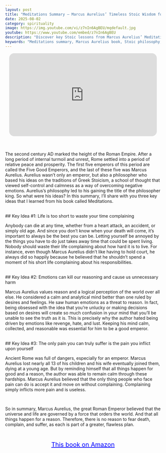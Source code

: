 ```yaml
---
layout: post
title: "Meditations Summary – Marcus Aurelius’ Timeless Stoic Wisdom for Inner Peace"
date: 2025-08-02
category: spirituality
image: https://img.youtube.com/vi/z7nIn6AgBEU/mqdefault.jpg
youtube: https://www.youtube.com/embed/z7nIn6AgBEU
description: "Discover key Stoic lessons from Marcus Aurelius’ Meditations on controlling emotions, embracing reason, and finding peace in hardship."
keywords: "Meditations summary, Marcus Aurelius book, Stoic philosophy, ancient wisdom, emotional control, Roman emperor wisdom"
---
```


<div style="display: flex; justify-content: center; margin-bottom: 20px;">
  <div style="aspect-ratio: 16 / 9; width: 95%; max-width: 700px; position: relative;">
    <iframe 
      src="https://www.youtube.com/embed/z7nIn6AgBEU"
      title="Meditations Summary – Marcus Aurelius’ Timeless Stoic Wisdom for Inner Peace and Strength"
      allowfullscreen
      frameborder="0"
      style="position: absolute; inset: 0; width: 100%; height: 100%; border-radius: 16px;">
    </iframe>
  </div>
</div>

<div style="height: 15px;"></div>
<!-- ..................................................................... -->

The second century AD marked the height of the Roman Empire. After a long period of internal turmoil and unrest, Rome settled into a period of relative peace and prosperity. The first five emperors of this period are called the Five Good Emperors, and the last of these five was Marcus Aurelius. Aurelius wasn’t only an emperor, but also a philosopher who based his ideas on the traditions of Greek Stoicism, a school of thought that viewed self-control and calmness as a way of overcoming negative emotions. Aurelius’s philosophy led to his gaining the title of the philosopher king. So what were his ideas? In this summary, I’ll share with you three key ideas that I learned from his book called Meditations. 

 

<br>
## Key Idea #1: Life is too short to waste your time complaining


Anybody can die at any time, whether from a heart attack, an accident, or simply old age. And since you don’t know when your death will come, it’s important to always be the best you can be. Letting yourself be annoyed by the things you have to do just takes away time that could be spent living. Nobody should waste their life complaining about how hard it is to live. For instance, even though Marcus Aurelius didn’t like having to hold court, he always did so happily because he believed that he shouldn’t spend a moment of his short life complaining about his responsibilities.



<br>
## Key Idea #2: Emotions can kill our reasoning and cause us unnecessary harm


Marcus Aurelius values reason and a logical perception of the world over all else. He considered a calm and analytical mind better than one ruled by desires and feelings. He saw human emotions as a threat to reason. In fact, being obsessed with the idea that you’re unlucky or making decisions based on desires will create so much confusion in your mind that you’ll be unable to see the truth as it is. This is precisely why the author hated being driven by emotions like revenge, hate, and lust. Keeping his mind calm, collected, and reasonable was essential for him to be a good emperor.



<br>
## Key Idea #3: The only pain you can truly suffer is the pain you inflict upon yourself


Ancient Rome was full of dangers, especially for an emperor. Marcus Aurelius lost nearly all 13 of his children and his wife eventually joined them, dying at a young age. But by reminding himself that all things happen for good and a reason, the author was able to remain calm through these hardships. Marcus Aurelius believed that the only thing people who face pain can do is accept it and move on without complaining. Complaining simply inflicts more pain and is useless.

 
<br>
 
So in summary, Marcus Aurelius, the great Roman Emperor believed that the universe and life are governed by a force that orders the world. And that all things happen for a reason. Therefore, there is no reason to fear death, complain, and suffer, as each is part of a greater, flawless plan.


<br>
<p style="text-align: center;">
  <a href="https://amzn.to/3Hki2HM" target="_blank" style="color: blue; text-decoration: underline; font-size: 20px;">
    This book on Amazon
  </a>
</p>

